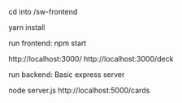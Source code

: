 cd into /sw-frontend

yarn install

run frontend:
npm start

http://localhost:3000/
http://localhost:3000/deck

run backend:
Basic express server

node server.js
http://localhost:5000/cards